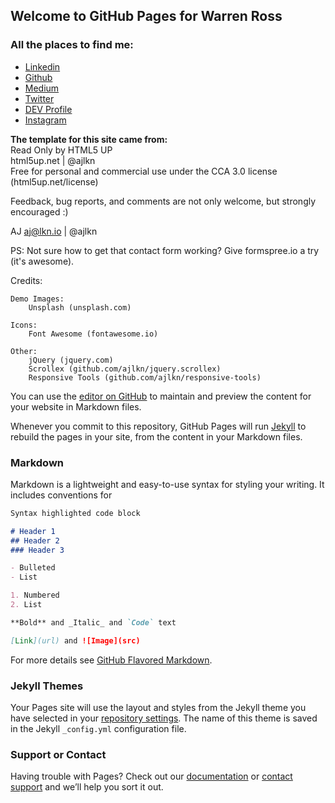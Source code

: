 ## Welcome to GitHub Pages  for Warren Ross

### All the places to find me:
- [Linkedin](https://www.linkedin.com/in/warrenrross)
							<li><a href="https://github.com/warrenrross" class="icon brands fa-github"><span class="label">Github</span></a></li>
							<li><a href="https://medium.com/@warrenrross" class="icon brands fa-medium"><span class="label">Medium</span></a></li>
							<li><a href="https://twitter.com/warrenrross" class="icon brands fa-twitter"><span class="label">Twitter</span></a></li>
							<li><a href="https://dev.to/warrenrross" class="icon brands fa-dev"><span class="label">DEV Profile</span></a></li>
							<li><a href="https://www.instagram.com/warrenrross/" class="icon brands fa-instagram"><span class="label">Instagram</span></a></li>
						</ul>

**The template for this site came from:**  
Read Only by HTML5 UP  
html5up.net | @ajlkn  
Free for personal and commercial use under the CCA 3.0 license (html5up.net/license)

Feedback, bug reports, and comments are not only welcome, but strongly encouraged :)

AJ
aj@lkn.io | @ajlkn

PS: Not sure how to get that contact form working? Give formspree.io a try (it's awesome).


Credits:

	Demo Images:
		Unsplash (unsplash.com)

	Icons:
		Font Awesome (fontawesome.io)

	Other:
		jQuery (jquery.com)
		Scrollex (github.com/ajlkn/jquery.scrollex)
		Responsive Tools (github.com/ajlkn/responsive-tools)


You can use the [editor on GitHub](https://github.com/RandallPark/randallpark.github.io/edit/master/README.md) to maintain and preview the content for your website in Markdown files.

Whenever you commit to this repository, GitHub Pages will run [Jekyll](https://jekyllrb.com/) to rebuild the pages in your site, from the content in your Markdown files.

### Markdown

Markdown is a lightweight and easy-to-use syntax for styling your writing. It includes conventions for

```markdown
Syntax highlighted code block

# Header 1
## Header 2
### Header 3

- Bulleted
- List

1. Numbered
2. List

**Bold** and _Italic_ and `Code` text

[Link](url) and ![Image](src)
```

For more details see [GitHub Flavored Markdown](https://guides.github.com/features/mastering-markdown/).

### Jekyll Themes

Your Pages site will use the layout and styles from the Jekyll theme you have selected in your [repository settings](https://github.com/RandallPark/randallpark.github.io/settings). The name of this theme is saved in the Jekyll `_config.yml` configuration file.

### Support or Contact

Having trouble with Pages? Check out our [documentation](https://help.github.com/categories/github-pages-basics/) or [contact support](https://github.com/contact) and we’ll help you sort it out.

